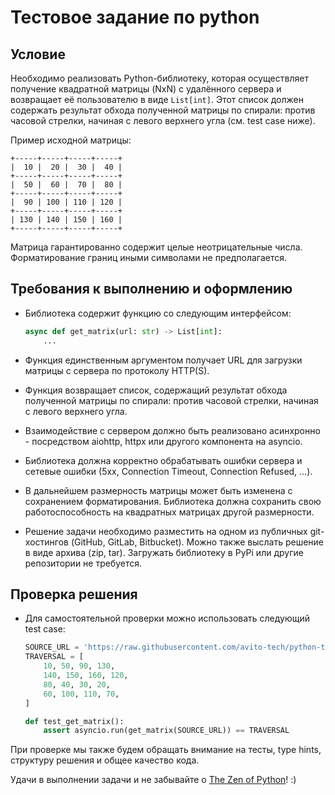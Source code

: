 # Тестовое задание по python

## Условие

Необходимо реализовать Python-библиотеку, которая осуществляет получение квадратной матрицы (NxN) с удалённого сервера и возвращает её пользователю в виде `List[int]`. Этот список должен содержать результат обхода полученной матрицы по спирали: против часовой стрелки, начиная с левого верхнего угла (см. test case ниже).

Пример исходной матрицы:

```
+-----+-----+-----+-----+
|  10 |  20 |  30 |  40 |
+-----+-----+-----+-----+
|  50 |  60 |  70 |  80 |
+-----+-----+-----+-----+
|  90 | 100 | 110 | 120 |
+-----+-----+-----+-----+
| 130 | 140 | 150 | 160 |
+-----+-----+-----+-----+
```

Матрица гарантированно содержит целые неотрицательные числа. Форматирование границ иными символами не предполагается.

## Требования к выполнению и оформлению

- Библиотека содержит функцию со следующим интерфейсом:

    ```python
    async def get_matrix(url: str) -> List[int]:
        ...
    ```

- Функция единственным аргументом получает URL для загрузки матрицы с сервера по протоколу HTTP(S).
- Функция возвращает список, содержащий результат обхода полученной матрицы по спирали: против часовой стрелки, начиная с левого верхнего угла.
- Взаимодействие с сервером должно быть реализовано асинхронно - посредством aiohttp, httpx или другого компонента на asyncio.
- Библиотека должна корректно обрабатывать ошибки сервера и сетевые ошибки (5xx, Connection Timeout, Connection Refused, ...).
- В дальнейшем размерность матрицы может быть изменена с сохранением форматирования. Библиотека должна сохранить свою работоспособность на квадратных матрицах другой размерности.
- Решение задачи необходимо разместить на одном из публичных git-хостингов (GitHub, GitLab, Bitbucket). Можно также выслать решение в виде архива (zip, tar). Загружать библиотеку в PyPi или другие репозитории не требуется.

## Проверка решения

- Для самостоятельной проверки можно использовать следующий test case:

    ```python
    SOURCE_URL = 'https://raw.githubusercontent.com/avito-tech/python-trainee-assignment/main/matrix.txt'
    TRAVERSAL = [
        10, 50, 90, 130,
        140, 150, 160, 120,
        80, 40, 30, 20,
        60, 100, 110, 70,
    ]

    def test_get_matrix():
        assert asyncio.run(get_matrix(SOURCE_URL)) == TRAVERSAL
    ```

При проверке мы также будем обращать внимание на тесты, type hints, структуру решения и общее качество кода.

Удачи в выполнении задачи и не забывайте о [The Zen of Python](https://www.python.org/dev/peps/pep-0020/#the-zen-of-python)! :)
